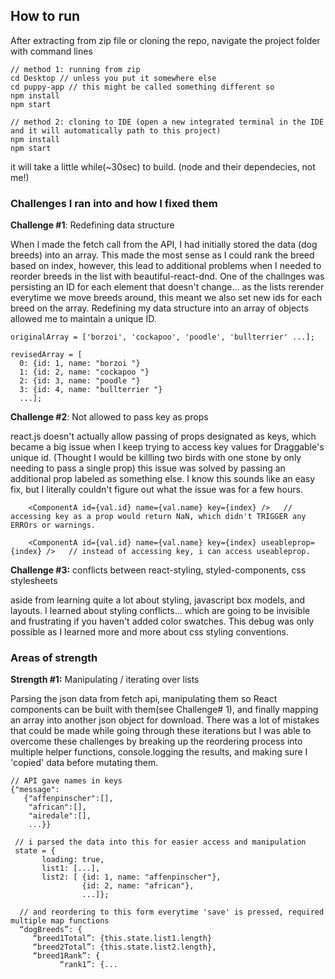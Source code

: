 <h2> How to run </h2>

After extracting from zip file or cloning the repo, navigate the project folder with command lines 
 
    // method 1: running from zip 
    cd Desktop // unless you put it somewhere else
    cd puppy-app // this might be called something different so 
    npm install 
    npm start
    
    // method 2: cloning to IDE (open a new integrated terminal in the IDE and it will automatically path to this project)
    npm install 
    npm start
    
it will take a little while(~30sec) to build. (node and their dependecies, not me!)

<h3> Challenges I ran into and how I fixed them </h3>

**Challenge #1**: Redefining data structure
<p> When I made the fetch call from the API, I had initially stored the data (dog breeds) into an array. This made the most sense as I could rank the breed based on index, however, this lead to additional problems when I needed to reorder breeds in the list with beautiful-react-dnd. One of the challnges was persisting an ID for each <Draggable> element that doesn't change... as the lists rerender everytime we move breeds around, this meant we also set new ids for each breed on the array. Redefining my data structure into an array of objects allowed me to maintain a unique ID. </p>
    
    originalArray = ['borzoi', 'cockapoo', 'poodle', 'bullterrier' ...];

    revisedArray = [
      0: {id: 1, name: "borzoi "}
      1: {id: 2, name: "cockapoo "}
      2: {id: 3, name: "poodle "}
      3: {id: 4, name: "bullterrier "}
      ...];

**Challenge #2**: Not allowed to pass key as props
 <p> react.js doesn't actually allow passing of props designated as keys, which became a big issue when I keep trying to access key values for Draggable's unique id. (Thought I would be killling two birds with one stone by only needing to pass a single prop) this issue was solved by passing an additional prop labeled as something else. I know this sounds like an easy fix, but I literally couldn't figure out what the issue was for a few hours. 
 </p>
 
        <ComponentA id={val.id} name={val.name} key={index} />   // accessing key as a prop would return NaN, which didn't TRIGGER any ERROrs or warnings.
        
        <ComponentA id={val.id} name={val.name} key={index} useableprop={index} />   // instead of accessing key, i can access useableprop.
        
 **Challenge #3:** conflicts between react-styling, styled-components, css stylesheets
<p> aside from learning quite a lot about styling, javascript box models, and layouts. I learned about styling conflicts... which are going to be invisible and frustrating if you haven't added color swatches. This debug was only possible as I learned more and more about css styling conventions. </p>

<h3> Areas of strength </h3> 

**Strength #1:** Manipulating / iterating over lists
<p> Parsing the json data from fetch api, manipulating them so React components can be built with them(see Challenge# 1), and finally mapping an array into another json object for download. There was a lot of mistakes that could be made while going through these iterations but I was able to overcome these challenges by breaking up the reordering process into multiple helper functions, console.logging the results, and making sure I 'copied' data before mutating them. </p>

    // API gave names in keys
    {"message":
       {"affenpinscher":[],
        "african":[],
        "airedale":[],
        ...}}
        
     // i parsed the data into this for easier access and manipulation
     state = {
           loading: true, 
           list1: [...],
           list2: [ {id: 1, name: "affenpinscher"},
                    {id: 2, name: "african"},
                    ...]};
                    
      // and reordering to this form everytime 'save' is pressed, required multiple map functions
      “dogBreeds”: {
         “breed1Total”: {this.state.list1.length}
         “breed2Total”: {this.state.list2.length},
         “breed1Rank”: { 
               “rank1”: {...
     

